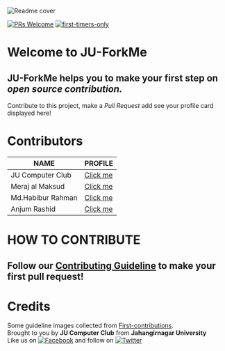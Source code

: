 ![Readme cover](howto/JU-ForkMe.png "JUForkMe Cover")

[![PRs Welcome](https://img.shields.io/badge/PRs-welcome-brightgreen.svg?style=flat-square)](https://github.com/JU-Computer-Club/JU-ForkMe/blob/master/CONTRIBUTING.md) 
[![first-timers-only](https://img.shields.io/badge/first--timers--only-friendly-blue.svg?style=flat-square)](https://www.firsttimersonly.com/)
# Welcome to JU-ForkMe
## **JU-ForkMe** helps you to make your first step on *open source contribution.* 
Contribute to this project, make a *Pull Request* add see your profile card displayed here!

# Contributors 

| **NAME**           | **PROFILE**                                                                                   |
|--------------------|-----------------------------------------------------------------------------------------------|
| JU Computer Club | [Click me](Contributors/example.md) |
| Meraj al Maksud | [Click me](Contributors/example2.md) |
| Md.Habibur Rahman | [Click me](Contributors/Habibs_contribution.md) |
| Anjum Rashid | [Click me](Contributors/anjum-rashid.md) |

#  HOW TO CONTRIBUTE

## Follow our [Contributing Guideline](CONTRIBUTING.md) to make your first pull request!
  
# Credits
Some guideline images collected from [First-contributions](https://github.com/firstcontributions/first-contributions). <br> 
Brought to you by **JU Computer Club** from **Jahangirnagar University**<br>
Like us on [![Facebook](https://i.imgur.com/fep1WsG.png)](https://www.facebook.com/jucomputerclub) and follow on [![Twitter](https://i.imgur.com/wWzX9uB.png)](https://twitter.com/JUComputerClub)<br>
